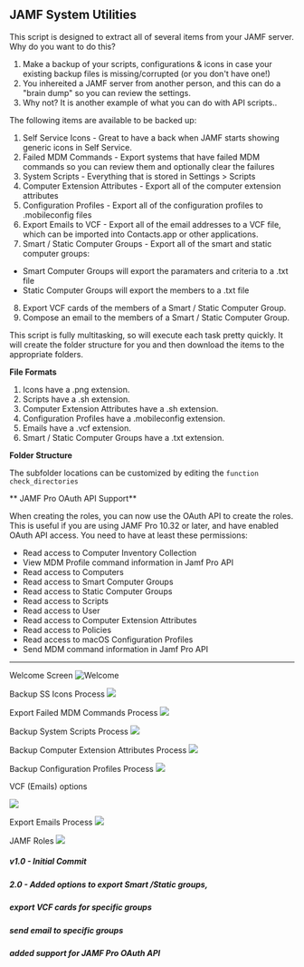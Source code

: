 ## JAMF System Utilities    

This script is designed to extract all of several items from your JAMF server.  Why do you want to do this?

1.  Make a backup of your scripts, configurations & icons in case your existing backup files is missing/corrupted (or you don't have one!)
2.  You inhereited a JAMF server from another person, and this can do a "brain dump" so you can review the settings.
3.  Why not?  It is another example of what you can do with API scripts..

The following items are available to be backed up:

1.  Self Service Icons - Great to have a back when JAMF starts showing generic icons in Self Service.
2.  Failed MDM Commands - Export systems that have failed MDM commands so you can review them and optionally clear the failures
3.  System Scripts - Everything that is stored in Settings > Scripts
4.  Computer Extension Attributes - Export all of the computer extension attributes
5.  Configuration Profiles - Export all of the configuration profiles to .mobileconfig files
6.  Export Emails to VCF - Export all of the email addresses to a VCF file, which can be imported into Contacts.app or other applications.
7.  Smart / Static Computer Groups - Export all of the smart and static computer groups:
   - Smart Computer Groups will export the paramaters and criteria to a .txt file
   - Static Computer Groups will export the members to a .txt file
8.  Export VCF cards of the members of a Smart / Static Computer Group.
9.  Compose an email to the members of a Smart / Static Computer Group.


This script is fully multitasking, so will execute each task pretty quickly.  It will create the folder structure for you and then download the items to the appropriate folders. 

**File Formats**

1. Icons have a .png extension.
2. Scripts have a .sh extension.
3. Computer Extension Attributes have a .sh extension.
4. Configuration Profiles have a .mobileconfig extension.
5. Emails have a .vcf extension.
6. Smart / Static Computer Groups have a .txt extension.

**Folder Structure**

The subfolder locations can be customized by editing the ```function check_directories```

** JAMF Pro OAuth API Support**

When creating the roles, you can now use the OAuth API to create the roles.  This is useful if you are using JAMF Pro 10.32 or later, and have enabled OAuth API access.  You need to have at least these permissions:

- Read access to Computer Inventory Collection
- View MDM Profile command information in Jamf Pro API
- Read access to Computers
- Read access to Smart Computer Groups
- Read access to Static Computer Groups
- Read access to Scripts
- Read access to User
- Read access to Computer Extension Attributes
- Read access to Policies
- Read access to macOS Configuration Profiles
- Send MDM command information in Jamf Pro API

------------------------------------

Welcome Screen
![Welcome](/JAMFSystemUtilities/JAMFSystemUtilities-Welcome.png)

Backup SS Icons Process
![](/JAMFSystemUtilities/JAMFSystemUtilities-BackupIcons.png)

Export Failed MDM Commands Process
![](/JAMFSystemUtilities/JAMFSystemUtilities-failedmdm.png)

Backup System Scripts Process
![](/JAMFSystemUtilities/JAMFSystemUtilities-Scripts.png)

Backup Computer Extension Attributes Process
![](/JAMFSystemUtilities/JAMFSystemUtilities-ComputerEA.png)

Backup Configuration Profiles Process
![](/JAMFSystemUtilities/JAMFSystemUtilities-Profiles.png)

VCF (Emails) options

![](/JAMFSystemUtilities/JAMFSystemUtilities-VCFOptions.png)

Export Emails Process
![](/JAMFSystemUtilities/JAMFSystemUtilities-Contacts.png)

JAMF Roles
![](/JAMFSystemUtilities/JAMFSystemUtilities-API_Roles.png
)

##### _v1.0 - Initial Commit_
##### 2.0 - Added options to export Smart /Static groups, 
#####      export VCF cards for specific groups
#####      send email to specific groups
#####      added support for JAMF Pro OAuth API
